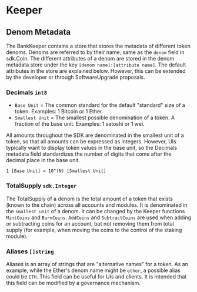 # Keeper

## Denom Metadata

The BankKeeper contains a store that stores the metadata of different token denoms.  Denoms are referred to by their name, same as the `denom` field in sdk.Coin.  The different attributes of a denom are stored in the denom metadata store under the key `[denom name]:[attribute name]`.  The default attributes in the store are explained below.  However, this can be extended by the developer or through SoftwareUpgrade proposals.

### Decimals `int8`

- `Base Unit` = The common standard for the default "standard" size of a token. Examples: 1 Bitcoin or 1 Ether.
- `Smallest Unit` = The smallest possible denomination of a token. A fraction of the base unit.  Examples: 1 satoshi or 1 wei.

All amounts throughout the SDK are denominated in the smallest unit of a token, so that all amounts can be expressed as integers.  However, UIs typically want to display token values in the base unit, so the Decimals metadata field standardizes the number of digits that come after the decimal place in the base unit.

`1 [Base Unit] = 10^(N) [Smallest Unit]`

### TotalSupply `sdk.Integer`

The TotalSupply of a denom is the total amount of a token that exists (known to the chain) across all accounts and modules.  It is denominated in the `smallest unit` of a denom.  It can be changed by the Keeper functions `MintCoins` and `BurnCoins`.  `AddCoins` and `SubtractCoins` are used when adding or subtracting coins for an account, but not removing them from total supply (for example, when moving the coins to the control of the staking module).

### Aliases `[]string`

Aliases is an array of strings that are "alternative names" for a token. As an example, while the Ether's denom name might be `ether`, a possible alias could be `ETH`.  This field can be useful for UIs and clients.  It is intended that this field can be modified by a governance mechanism.
